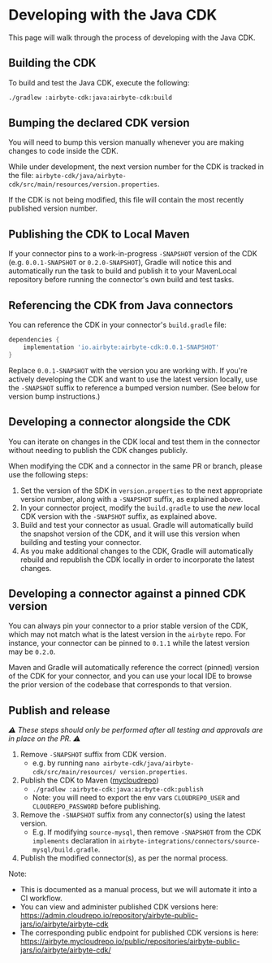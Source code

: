 # Developing with the Java CDK

This page will walk through the process of developing with the Java CDK.

## Building the CDK

To build and test the Java CDK, execute the following:

```sh
./gradlew :airbyte-cdk:java:airbyte-cdk:build
```

## Bumping the declared CDK version

You will need to bump this version manually whenever you are making changes to code inside the CDK.

While under development, the next version number for the CDK is tracked in the file: `airbyte-cdk/java/airbyte-cdk/src/main/resources/version.properties`.

If the CDK is not being modified, this file will contain the most recently published version number.

## Publishing the CDK to Local Maven

If your connector pins to a work-in-progress `-SNAPSHOT` version of the CDK (e.g. `0.0.1-SNAPSHOT` or `0.2.0-SNAPSHOT`), Gradle will notice this and automatically run the task to build and publish it to your MavenLocal repository before running the connector's own build and test tasks.

## Referencing the CDK from Java connectors

You can reference the CDK in your connector's `build.gradle` file:

```groovy
dependencies {
    implementation 'io.airbyte:airbyte-cdk:0.0.1-SNAPSHOT'
}
```

Replace `0.0.1-SNAPSHOT` with the version you are working with. If you're actively developing the CDK and want to use the latest version locally, use the `-SNAPSHOT` suffix to reference a bumped version number. (See below for version bump instructions.)

## Developing a connector alongside the CDK

You can iterate on changes in the CDK local and test them in the connector without needing to publish the CDK changes publicly.

When modifying the CDK and a connector in the same PR or branch, please use the following steps:

1. Set the version of the SDK in `version.properties` to the next appropriate version number, along with a `-SNAPSHOT` suffix, as explained above.
1. In your connector project, modify the `build.gradle` to use the _new_ local CDK version with the `-SNAPSHOT` suffix, as explained above.
1. Build and test your connector as usual. Gradle will automatically build the snapshot version of the CDK, and it will use this version when building and testing your connector.
1. As you make additional changes to the CDK, Gradle will automatically rebuild and republish the CDK locally in order to incorporate the latest changes.

## Developing a connector against a pinned CDK version

You can always pin your connector to a prior stable version of the CDK, which may not match what is the latest version in the `airbyte` repo. For instance, your connector can be pinned to `0.1.1` while the latest version may be `0.2.0`.

Maven and Gradle will automatically reference the correct (pinned) version of the CDK for your connector, and you can use your local IDE to browse the prior version of the codebase that corresponds to that version.

<!--
TODO: More detailed instructions needed.

Add screenshots and additional details for IntelliJ IDEA and/or VS Code.
-->

## Publish and release

_⚠️ These steps should only be performed after all testing and approvals are in place on the PR. ⚠️_

1. Remove `-SNAPSHOT` suffix from CDK version.
   - e.g. by running `nano airbyte-cdk/java/airbyte-cdk/src/main/resources/
version.properties`.
2. Publish the CDK to Maven ([mycloudrepo](https://airbyte.mycloudrepo.io/public/repositories/airbyte-public-jars/io/airbyte/airbyte-cdk/))
   - `./gradlew :airbyte-cdk:java:airbyte-cdk:publish`
   - Note: you will need to export the env vars `CLOUDREPO_USER` and `CLOUDREPO_PASSWORD` before publishing.
3. Remove the `-SNAPSHOT` suffix from any connector(s) using the latest version.
   - E.g. If modifying `source-mysql`, then remove `-SNAPSHOT` from the CDK `implements` declaration in `airbyte-integrations/connectors/source-mysql/build.gradle`.
4. Publish the modified connector(s), as per the normal process.

Note:

- This is documented as a manual process, but we will automate it into a CI workflow.
- You can view and administer published CDK versions here: https://admin.cloudrepo.io/repository/airbyte-public-jars/io/airbyte/airbyte-cdk
- The corresponding public endpoint for published CDK versions is here: https://airbyte.mycloudrepo.io/public/repositories/airbyte-public-jars/io/airbyte/airbyte-cdk/
